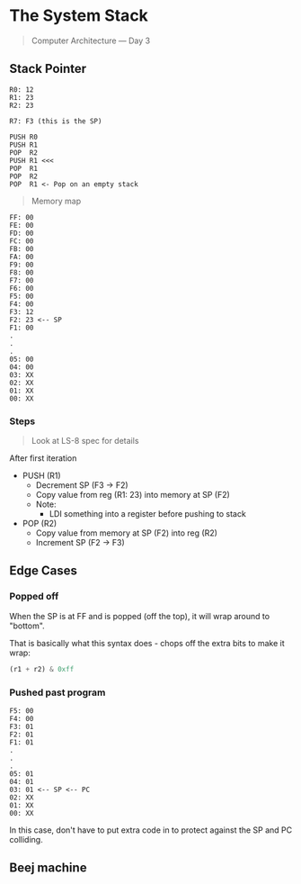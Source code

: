 # The System Stack

> Computer Architecture — Day 3

## Stack Pointer

    R0: 12
    R1: 23
    R2: 23

    R7: F3 (this is the SP)

    PUSH R0
    PUSH R1
    POP  R2
    PUSH R1 <<<
    POP  R1
    POP  R2
    POP  R1 <- Pop on an empty stack

> Memory map

    FF: 00
    FE: 00
    FD: 00
    FC: 00
    FB: 00
    FA: 00
    F9: 00
    F8: 00
    F7: 00
    F6: 00
    F5: 00
    F4: 00
    F3: 12
    F2: 23 <-- SP
    F1: 00
    .
    .
    .
    05: 00
    04: 00
    03: XX
    02: XX
    01: XX
    00: XX

### Steps

> Look at LS-8 spec for details

After first iteration

* PUSH (R1)
  * Decrement SP (F3 -> F2)
  * Copy value from reg (R1: 23) into memory at SP (F2)
  * Note:
    * LDI something into a register before pushing to stack
* POP (R2)
  * Copy value from memory at SP (F2) into reg (R2)
  * Increment SP (F2 -> F3)

## Edge Cases

### Popped off

When the SP is at FF and is popped (off the top), it will wrap around to "bottom".

That is basically what this syntax does - chops off the extra bits to make it wrap:

```py
(r1 + r2) & 0xff
```

### Pushed past program

    F5: 00
    F4: 00
    F3: 01
    F2: 01
    F1: 01
    .
    .
    .
    05: 01
    04: 01
    03: 01 <-- SP <-- PC
    02: XX
    01: XX
    00: XX

In this case, don't have to put extra code in to protect against the SP and PC colliding.

## Beej machine
